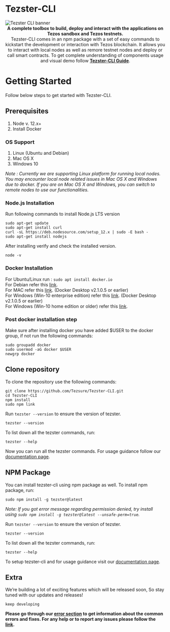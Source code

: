 # Tezster-CLI

<img src="https://tezster.s3-ap-southeast-1.amazonaws.com/TEZSTER_CLI/1_jDB5enULQVo2UfeiwD32qA.png" alt="Tezster CLI banner" align="center" />
<div align="center"><strong>A complete toolbox to build, deploy and interact with the applications on Tezos sandbox and Tezos testnets.</strong></div>
<div align="center">Tezster-CLI comes in an npm package with a set of easy commands to kickstart the development or interaction with Tezos blockchain. It allows you to interact with local nodes as well as remore testnet nodes and deploy or call smart contracts. To get complete understanding of components usage and visual demo follow <a href="https://docs.tezster.tech/tezster-cli"><strong>Tezster-CLI Guide</strong></a>.
</div>

# Getting Started
Follow below steps to get started with Tezster-CLI.

## Prerequisites

1. Node v. 12.x+
2. Install Docker

### OS Support
1. Linux (Ubuntu and Debian)
2. Mac OS X
3. Windows 10 <br />

*Note : Currently we are supporting Linux platform for running local nodes. You may encounter local node related issues in Mac OS X and Windows due to docker. If you are on Mac OS X and Windows, you can switch to remote nodes to use our functionalities.*

### Node.js Installation
Run following commands to install Node.js LTS version 
```
sudo apt-get update
sudo apt-get install curl
curl -sL https://deb.nodesource.com/setup_12.x | sudo -E bash -
sudo apt-get install nodejs
```
After installing verify and check the installed version.
```
node -v 
```

### Docker Installation
For Ubuntu/Linux run :  ```sudo apt install docker.io``` <br />
For Debian refer this [link](https://docs.docker.com/engine/install/debian/). <br />
For MAC refer this [link](https://docs.docker.com/docker-for-mac/release-notes/#docker-desktop-community-2105). (Docker Desktop v2.1.0.5 or earlier) <br />
For Windows (Win-10 enterprise edition) refer this [link](https://docs.docker.com/docker-for-windows/release-notes/#docker-desktop-community-2105). (Docker Desktop v2.1.0.5 or earlier) <br />
For Windows (Win-10 home edition or older) refer this [link](https://docs.docker.com/toolbox/toolbox_install_windows/).


### Post docker installation step
Make sure after installing docker you have added $USER to the docker group, if not run the following commands:

```
sudo groupadd docker
sudo usermod -aG docker $USER
newgrp docker
```

## Clone repository

To clone the repository use the following commands:

```
git clone https://github.com/Tezsure/Tezster-CLI.git
cd Tezster-CLI
npm install
sudo npm link
```

Run ```tezster --version``` to ensure the version of tezster.
```
tezster --version
```

To list down all the tezster commands, run:
```
tezster --help
```

Now you can run all the tezster commands. For usage guidance follow our [documentation page](https://docs.tezster.tech/tezster-cli#local-node-setup).

## NPM Package

You can install tezster-cli using npm package as well. To install npm package, run:
```
sudo npm install -g tezster@latest
```
*Note: If you got error message regarding permission denied, try install using ```sudo npm install -g tezster@latest --unsafe-perm=true```.*

Run ```tezster --version``` to ensure the version of tezster.
```
tezster --version
```

To list down all the tezster commands, run:
```
tezster --help
```

To setup tezster-cli and for usage guidance visit our [documentation page](https://docs.tezster.tech/tezster-cli#playground-setup).


## Extra

We’re building a lot of exciting features which will be released soon, So stay tuned with our updates and releases!

```
keep developing
```

**Please go through our [error section](https://docs.tezster.tech/tezster-cli#common-errors-with-possible-fix) to get information about the common errors and fixes. For any help or to report any issues please follow the [link](https://github.com/Tezsure/Tezster-CLI/issues).**